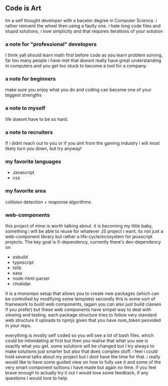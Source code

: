 ## Code is Art 

Im a self thought developer with a bacelor degree in Computer Science. 
i rather reinvent the wheel then using a faulty one. 
i hate long code files and stupid solutions, i love simplicity and that requires iterations of your solution

### a note for "professional" developers 
I think yall should learn math first before code as you learn problem solving,  
far too many people i have met that doesnt really have great understanding in computers and you get too stuck to become a tool for a company.

### a note for beginners 
make sure you enjoy what you do and coding can become one of your biggest strengths 

### a note to myself 
life doesnt have to be so hard. 

### a note to recruiters 
if i didnt reach out to you or if you aint from the gaming industry i will most likely turn you down, but try anyway!

### my favorite languages 
- Javascript 
- css 

### my favorite area 
collision detection + reaponse algorithms 

### web-components 
this project of mine is worth talking about. 
it is becoming my little baby, something i will be able to reuse for whatever JS project i want, its not just a web-component library but rather a life-cycle/ecosystem
for javascript projects. The key goal is 0-dependency, currently there's dev-dependency on 
- esbuild
- typescript
- tslib
- sass
- node-html-parser 
- chokidar

It is a monorepo setup that allows you to create new packages (which can be controlled by modifying some template)
secondly this is some sort of framework to build web components, (again you can also just build classes if you prefer) 
but these web components have simpel way to deal with viewing and testing. each package structure tries to follow very standard web structure 
it uploads to npmjs given that you have nom_token peovided in your repo. 

everything is mostly self coded so you will see a lot of bash files. which could be intimidating at first but then you realise that what you see is exactly what you get.
some solutions will be changed but I try always to make solutions just smarter but also that does complex stuff. 
i feel i could hold several talks about my project but i dont have the time for that. i really would like to have some guided view on how to fully use it and some of the very smart component soltions i have made but again no time. 
if you feel brave enough to actually try it out I would love some feedback, if any questions I would love to help.



<!--
**onkelhoy/onkelhoy** is a ✨ _special_ ✨ repository because its `README.md` (this file) appears on your GitHub profile.

Here are some ideas to get you started:

- 🔭 I’m currently working on ...
- 🌱 I’m currently learning ...
- 👯 I’m looking to collaborate on ...
- 🤔 I’m looking for help with ...
- 💬 Ask me about ...
- 📫 How to reach me: ...
- 😄 Pronouns: ...
- ⚡ Fun fact: ...
-->
